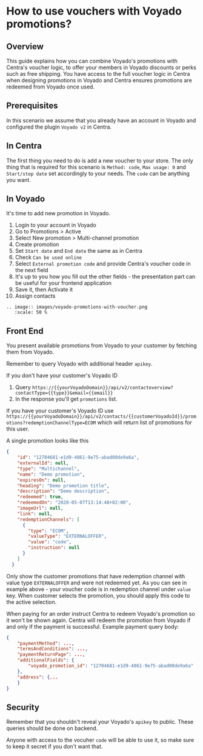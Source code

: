 # How to use vouchers with Voyado promotions?

## Overview
This guide explains how you can combine Voyado's promotions with Centra's voucher logic, to offer your members in Voyado discounts or perks such as free shipping. You have access to the full voucher logic in Centra when designing promotions in Voyado and Centra ensures promotions are redeemed from Voyado once used. 

## Prerequisites
In this scenario we assume that you already have an account in Voyado and configured the plugin `Voyado v2` in Centra.

## In Centra
The first thing you need to do is add a new voucher to your store. The only thing that is required for this scenario is `Method: code`, `Max usage: 0` and `Start/stop date` set accordingly to your needs. The `code` can be anything you want. 

## In Voyado
It's time to add new promotion in Voyado.

1. Login to your account in Voyado
1. Go to Promotions > Active
1. Select New promotion > Multi-channel promotion
1. Create promotion
1. Set `Start date` and `End date` the same as in Centra
1. Check `Can be used online`
1. Select `External promotion code` and provide Centra's voucher code in the next field
1. It's up to you how you fill out the other fields - the presentation part can be useful for your frontend application
1. Save it, then Activate it
1. Assign contacts

```eval_rst
.. image:: images/voyado-promotions-with-voucher.png
   :scale: 50 %
```

## Front End
You present available promotions from Voyado to your customer by fetching them from Voyado. 

Remember to query Voyado with additional header `apikey`.

If you don't have your customer's Voyado ID
1. Query `https://{{yourVoyadoDomain}}/api/v2/contactoverview?contactType={{type}}&email={{email}}`
1. In the response you'll get `promotions` list.

If you have your customer's Voyado ID use `https://{{yourVoyadoDomain}}/api/v2/contacts/{{customerVoyadoId}}/promotions?redemptionChannelType=ECOM` which will return list of promotions for this user.

A single promotion looks like this
```json
{
    "id": "12704681-e1d9-4861-9e75-abad00de9a6a",
    "externalId": null,
    "type": "Multichannel",
    "name": "Demo promotion",
    "expiresOn": null,
    "heading": "Demo promotion title",
    "description": "Demo description",
    "redeemed": true,
    "redeemedOn": "2020-05-07T13:14:48+02:00",
    "imageUrl": null,
    "link": null,
    "redemptionChannels": [
      {
        "type": "ECOM",
        "valueType": "EXTERNALOFFER",
        "value": "code",
        "instruction": null
      }
    ]
  }
```

Only show the customer promotions that have redemption channel with value type `EXTERNALOFFER` and were not redeemed yet. As you can see in example above - your voucher code is in redemption channel under `value` key.
When customer selects the promotion, you should apply this code to the active selection.

When paying for an order instruct Centra to redeem Voyado's promotion so it won't be shown again. Centra will redeem the promotion from Voyado if and only if the payment is successful. 
Example payment query body:
```json
{
    "paymentMethod": ...,
    "termsAndConditions": ...,
    "paymentReturnPage": ...,
    "additionalFields": {
    	"voyado_promotion_id": "12704681-e1d9-4861-9e75-abad00de9a6a"
    },
    "address": {...
    }
}
```


## Security
Remember that you shouldn't reveal your Voyado's `apikey` to public. These queries should be done on backend.

Anyone with access to the vocuher `code` will be able to use it, so make sure to keep it secret if you don't want that. 
